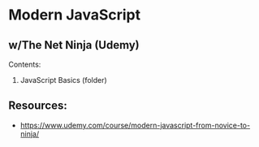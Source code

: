 # Modern JavaScript

## w/The Net Ninja (Udemy)

Contents:

1. JavaScript Basics (folder)

## Resources:

- https://www.udemy.com/course/modern-javascript-from-novice-to-ninja/
